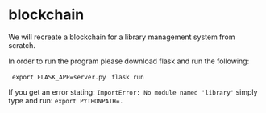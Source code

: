 # blockchain
We will recreate a blockchain for a library management system from scratch. 

In order to run the program please download flask and run the following:

` export FLASK_APP=server.py`
` flask run`

If you get an error stating:
 `ImportError: No module named 'library'` 
 simply type and run:
 `export PYTHONPATH=.`